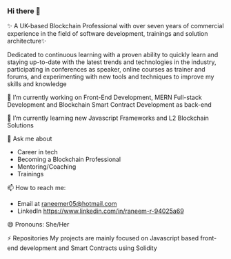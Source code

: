 ### Hi there 👋

✨ A UK-based Blockchain Professional with over seven years of commercial experience in the field of software development, trainings and solution architecture✨

Dedicated to continuous learning with a proven ability to quickly learn and staying up-to-date with the latest trends and technologies in the industry, participating in conferences as speaker, online courses as trainer and forums, and experimenting with new tools and techniques to improve my skills and knowledge

🔭 I’m currently working on Front-End Development, MERN Full-stack Development and Blockchain Smart Contract Development as back-end

🌱 I’m currently learning new Javascript Frameworks and L2 Blockchain Solutions

💬 Ask me about 
-  Career in tech
-  Becoming a Blockchain Professional
-  Mentoring/Coaching
-  Trainings
 
📫 How to reach me: 
-  Email at raneemer05@hotmail.com 
-  LinkedIn https://www.linkedin.com/in/raneem-r-94025a69
   
😄 Pronouns: She/Her

⚡ Repositories
My projects are mainly focused on Javascript based front-end development and Smart Contracts using Solidity

<!--
**raneemr05/raneemr05** is a ✨ _special_ ✨ repository because its `README.md` (this file) appears on your GitHub profile.

Here are some ideas to get you started:

- 🔭 I’m currently working on ...
- 🌱 I’m currently learning ...
- 👯 I’m looking to collaborate on ...
- 🤔 I’m looking for help with ...
- 💬 Ask me about ...
- 📫 How to reach me: ...
- 😄 Pronouns: ...
- ⚡ Fun fact: ...
-->
